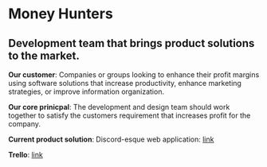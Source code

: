 # Money Hunters
## Development team that brings product solutions to the market. 

**Our customer**: Companies or groups looking to enhance their profit margins using software solutions that increase productivity, enhance marketing strategies, or improve information organization.

**Our core prinicpal**: The development and design team should work together to satisfy the customers requirement that increases profit for the company. 

**Current product solution**: Discord-esque web application: [link](https://github.com/thegoldenmule/csci-5030/blob/main/notes/briefs/discord.md)

**Trello**: [link](https://trello.com/b/uMw7mjYG/project-management)
